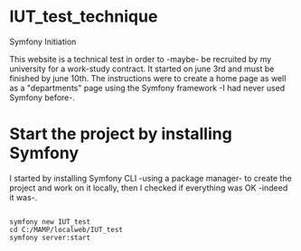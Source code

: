 # IUT_test_technique
Symfony Initiation

This website is a technical test in order to -maybe- be recruited by my university for a work-study contract.
It started on june 3rd and must be finished by june 10th.
The instructions were to create a home page as well as a "departments" page using the Symfony framework -I had never used Symfony before-.

<h1>Start the project by installing Symfony</h1>

I started by installing Symfony CLI -using a package manager- to create the project and work on it locally, then I checked if everything was OK -indeed it was-. 

<code>
symfony new IUT_test  
cd C:/MAMP/localweb/IUT_test
symfony server:start
</code>







